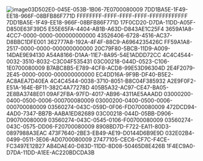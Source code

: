 ![image](https://github.com/user-attachments/assets/b67a6570-4e0d-4ac4-9db0-c6577f6c984b)03D502E0-045E-053B-1B06-7E0700080009
7DD1BA5E-1F49-EE18-966F-08BFB86F771D
FFFFFFFF-FFFF-FFFF-FFFF-FFFFFFFFFFFF
7DD1BA5E-1F49-EE18-966F-08BFB86F771D
17F0CD20-D7DA-11DD-A05F-D850E63F39D5
E55E65FA-4404-AB1B-A63D-D843AE1C25F4
3659A1A8-4CC7-0000-0000-000000000000
43526406-6728-4516-AC37-D8BBC1DFE001
362777A8-192A-4F4F-88C9-A6964235426C
FF59A1A8-2517-0000-0000-000000000000
20C79F80-5BCB-11D9-A009-14DAE9E94130
A54A8166-D1AA-11E7-8A95-54E1ADDD72CC
4C4C4544-0032-3510-8032-C3C04F535431
03C00218-044D-0523-C106-1E0700080009
B7ABC8B5-E789-4CF8-ACD8-99E53D96304D
2E4F2079-2E45-0000-0000-000000000000
EC4DD16A-9F9B-DF40-B5E2-AC8AEA7D40EA
4C4C4544-0038-3710-8051-B8C04F385932
A2E9F0F2-E51A-164E-BF11-382C4A77278D
405B5A32-AC97-CE47-BA05-2E8BA3748E01
09AF2FBA-97FD-4017-AB96-4311AE5AAADD
03000200-0400-0500-0006-000700080009
03000200-0400-0500-0006-000700080009
03560274-043C-059D-0F06-FD0700080009
472DCD94-4AD0-7347-BB7B-AABA1ED82689
03C00218-044D-05BB-D906-D90700080009
03560274-043C-0545-0106-F00700080009
03560274-043C-0575-DD06-F20700080009
8908BD7D-F722-EA11-80D3-0897988A3EAC
473F7640-2BE3-EB49-AE19-D0144D6B9E9D
032E02B4-0499-0511-3E06-AD0700080009
27477105-CEC6-CF7C-F4CE-FC3497E12B27
AB4DAE40-D83D-11DD-8D08-50465D8E426B
1F4EC9A0-D7DA-11DD-A1EE-AC220BDCDA3B
